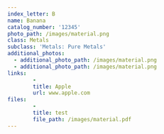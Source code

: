 ```yaml
---
index_letter: B
name: Banana
catalog_number: '12345'
photo_path: /images/material.png
class: Metals
subclass: 'Metals: Pure Metals'
additional_photos:
  - additional_photo_path: /images/material.png
  - additional_photo_path: /images/material.png
links:
        -
        title: Apple
        url: www.apple.com
files:
        -
        title: test
        file_path: /images/material.pdf
---
```


